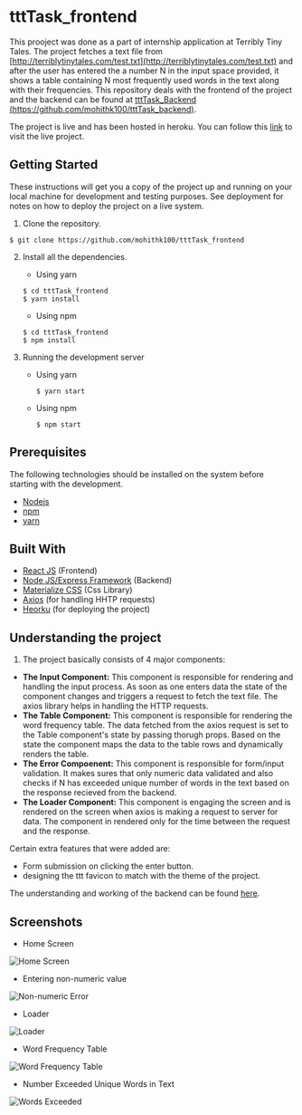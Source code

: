 # tttTask_frontend
This prooject was done as a part of internship application at Terribly Tiny Tales. The project fetches a text file from 
[http://terriblytinytales.com/test.txt](http://terriblytinytales.com/test.txt) and after the user has entered the a number N 
in the input space provided, it shows a table containing N most frequently used words in the text along with their frequencies.
This repository deals with the frontend of the project and the backend can be found at 
[tttTask_Backend (https://github.com/mohithk100/tttTask_backend)](https://github.com/mohithk100/tttTask_backend).

The project is live and has been hosted in heroku. You can follow this [link](https://ttttask.herokuapp.com/) to visit the live
project.

## Getting Started
These instructions will get you a copy of the project up and running on your local machine for development and testing 
purposes. See deployment for notes on how to deploy the project on a live system.

1. Clone the repository.
```
$ git clone https://github.com/mohithk100/tttTask_frontend
```

2. Install all the dependencies.
   - Using yarn
    ```
    $ cd tttTask_frontend
    $ yarn install
    ````
   - Using npm
    ```
    $ cd tttTask_frontend
    $ npm install
    ```
    
3. Running the development server
   - Using yarn
     ```
     $ yarn start
     ```
   - Using npm 
     ```
     $ npm start
     ```


## Prerequisites
The following technologies should be installed on the system before starting with the development.
* [Nodejs](https://nodejs.org/en/)
* [npm](https://www.npmjs.com/) 
* [yarn](https://yarnpkg.com/en/)

## Built With
* [React JS](https://reactjs.org/) (Frontend)
* [Node JS/Express Framework](https://nodejs.org/en/) (Backend)
* [Materialize CSS](http://materializecss.com/) (Css Library)
* [Axios](https://github.com/axios/axios) (for handling HHTP requests)
* [Heorku](https://www.heroku.com/) (for deploying the project)

## Understanding the project

1. The project basically consists of 4 major components: 
* **The Input Component:** This component is responsible for rendering and handling the input process. As soon as one enters data 
the state of the component changes and triggers a request to fetch the text file. The axios library helps in handling the HTTP 
requests.
* **The Table Component:** This component is responsible for rendering the word frequency table. The data fetched from the axios request
is set to the Table component's state by passing thorugh props. Based on the state the component maps the data to the table rows and
dynamically renders the table.
* **The Error Compoenent:** This component is responsible for form/input validation. It makes sures that only numeric data validated 
and also checks if N has exceeded unique number of words in the text based on the response recieved from the backend.
* **The Loader Component:** This component is engaging the screen and is rendered on the screen when axios is making a request to 
server for data. The component in rendered only for the time between the request and the response.
    
Certain extra features that were added are:
 * Form submission on clicking the enter button. 
 * designing the ttt favicon to match with the theme of the project.
 
 The understanding and working of the backend can be found [here](https://github.com/mohithk100/tttTask_backend).
 
 ## Screenshots

* Home Screen

![Home Screen](https://user-images.githubusercontent.com/22764320/38793111-75082e8e-416d-11e8-9150-782b025c6211.png)

* Entering non-numeric value

![Non-numeric Error](https://user-images.githubusercontent.com/22764320/38793137-91e36d70-416d-11e8-9b3a-28cc4abdd9ff.png)

* Loader

![Loader](https://user-images.githubusercontent.com/22764320/38793152-9fc8c23c-416d-11e8-910c-dbd9f43f3d8c.png)

* Word Frequency Table

![Word Frequency Table](https://user-images.githubusercontent.com/22764320/38793159-aab04fb2-416d-11e8-847f-7a041bc366b1.png)

* Number Exceeded Unique Words in Text

![Words Exceeded](https://user-images.githubusercontent.com/22764320/38793176-c033b95a-416d-11e8-8462-1e399288613b.png)
